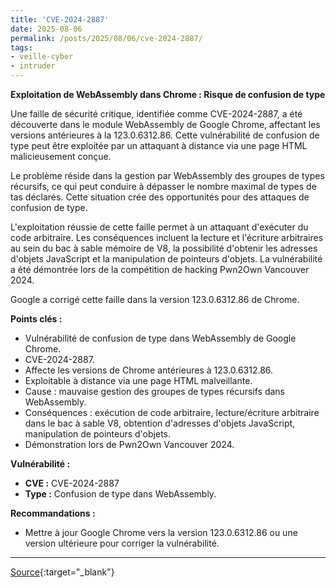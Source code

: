 ```yaml
---
title: 'CVE-2024-2887'
date: 2025-08-06
permalink: /posts/2025/08/06/cve-2024-2887/
tags:
- veille-cyber
- intruder
---
```

**Exploitation de WebAssembly dans Chrome : Risque de confusion de type**

Une faille de sécurité critique, identifiée comme CVE-2024-2887, a été découverte dans le module WebAssembly de Google Chrome, affectant les versions antérieures à la 123.0.6312.86. Cette vulnérabilité de confusion de type peut être exploitée par un attaquant à distance via une page HTML malicieusement conçue.

Le problème réside dans la gestion par WebAssembly des groupes de types récursifs, ce qui peut conduire à dépasser le nombre maximal de types de tas déclarés. Cette situation crée des opportunités pour des attaques de confusion de type.

L'exploitation réussie de cette faille permet à un attaquant d'exécuter du code arbitraire. Les conséquences incluent la lecture et l'écriture arbitraires au sein du bac à sable mémoire de V8, la possibilité d'obtenir les adresses d'objets JavaScript et la manipulation de pointeurs d'objets. La vulnérabilité a été démontrée lors de la compétition de hacking Pwn2Own Vancouver 2024.

Google a corrigé cette faille dans la version 123.0.6312.86 de Chrome.

**Points clés :**
*   Vulnérabilité de confusion de type dans WebAssembly de Google Chrome.
*   CVE-2024-2887.
*   Affecte les versions de Chrome antérieures à 123.0.6312.86.
*   Exploitable à distance via une page HTML malveillante.
*   Cause : mauvaise gestion des groupes de types récursifs dans WebAssembly.
*   Conséquences : exécution de code arbitraire, lecture/écriture arbitraire dans le bac à sable V8, obtention d'adresses d'objets JavaScript, manipulation de pointeurs d'objets.
*   Démonstration lors de Pwn2Own Vancouver 2024.

**Vulnérabilité :**
*   **CVE :** CVE-2024-2887
*   **Type :** Confusion de type dans WebAssembly.

**Recommandations :**
*   Mettre à jour Google Chrome vers la version 123.0.6312.86 ou une version ultérieure pour corriger la vulnérabilité.

---
[Source](https://cvemon.intruder.io/cves/CVE-2024-2887){:target="_blank"}

